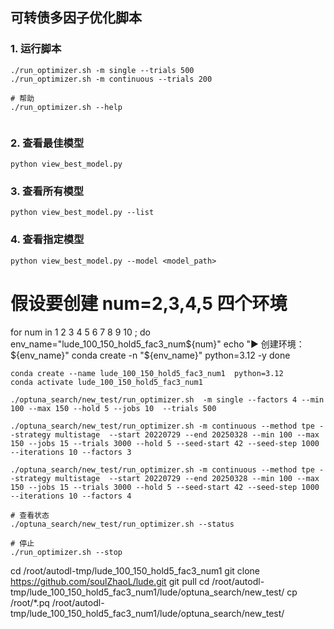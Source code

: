 ## 可转债多因子优化脚本


### 1. 运行脚本
```
./run_optimizer.sh -m single --trials 500
./run_optimizer.sh -m continuous --trials 200  

# 帮助
./run_optimizer.sh --help


```

### 2. 查看最佳模型
```
python view_best_model.py
```

### 3. 查看所有模型
```
python view_best_model.py --list
```

### 4. 查看指定模型
```
python view_best_model.py --model <model_path>
```


# 假设要创建 num=2,3,4,5 四个环境
for num in 1 2 3 4 5 6 7 8 9 10 ; do
  env_name="lude_100_150_hold5_fac3_num${num}"
  echo "▶️ 创建环境：${env_name}"
  conda create -n "${env_name}" python=3.12 -y
done

```
conda create --name lude_100_150_hold5_fac3_num1  python=3.12
conda activate lude_100_150_hold5_fac3_num1

./optuna_search/new_test/run_optimizer.sh  -m single --factors 4 --min 100 --max 150 --hold 5 --jobs 10  --trials 500

./optuna_search/new_test/run_optimizer.sh -m continuous --method tpe --strategy multistage  --start 20220729 --end 20250328 --min 100 --max 150 --jobs 15 --trials 3000 --hold 5 --seed-start 42 --seed-step 1000 --iterations 10 --factors 3 

./optuna_search/new_test/run_optimizer.sh -m continuous --method tpe --strategy multistage  --start 20220729 --end 20250328 --min 100 --max 150 --jobs 15 --trials 3000 --hold 5 --seed-start 42 --seed-step 1000 --iterations 10 --factors 4 

# 查看状态
./optuna_search/new_test/run_optimizer.sh --status

# 停止
./run_optimizer.sh --stop
```



cd /root/autodl-tmp/lude_100_150_hold5_fac3_num1
git clone https://github.com/soulZhaoL/lude.git
git pull
cd /root/autodl-tmp/lude_100_150_hold5_fac3_num1/lude/optuna_search/new_test/
cp /root/*.pq /root/autodl-tmp/lude_100_150_hold5_fac3_num1/lude/optuna_search/new_test/

